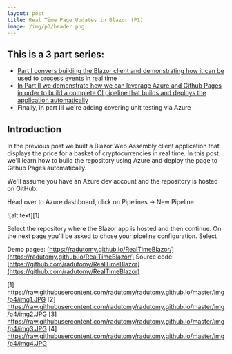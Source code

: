 ```yaml
---	
layout: post	
title: Real Time Page Updates in Blazor (P1)
image: /img/p3/header.png
---	
```


## This is a 3 part series:
- [Part I convers building the Blazor client and demonstrating how it can be used to process events in real time](https://radutomy.github.io/2020-05-08-realtimeblazor-p1/)
- [In Part II  we demonstrate how we can leverage Azure and Github Pages in order to build a complete CI pipeline that builds and deploys the application automatically](https://radutomy.github.io/2020-05-08-realtimeblazor-p2/)
- Finally, in part III we're adding covering unit testing via Azure

## Introduction

In the previous post we built a Blazor Web Assembly client application that displays the price for a basket of cryptocurrencies in real time. In this post we'll learn how to build the repository using Azure and deploy the page to Github Pages automatically.  

We'll assume you have an Azure dev account and the repository is hosted on GitHub.

Head over to Azure dashboard, click on Pipelines -> New Pipeline

![alt text][1]

Select the repository where the Blazor app is hosted and then continue. On the next page you'll be asked to chose your pipeline configuration. Select 



Demo pagee: [https://radutomy.github.io/RealTimeBlazor/](https://radutomy.github.io/RealTimeBlazor/)
Source code: [https://github.com/radutomy/RealTimeBlazor](https://github.com/radutomy/RealTimeBlazor)

[1] https://raw.githubusercontent.com/radutomy/radutomy.github.io/master/img/p4/img1.JPG
[2] https://raw.githubusercontent.com/radutomy/radutomy.github.io/master/img/p4/img2.JPG
[3] https://raw.githubusercontent.com/radutomy/radutomy.github.io/master/img/p4/img3.JPG
[4] https://raw.githubusercontent.com/radutomy/radutomy.github.io/master/img/p4/img4.JPG